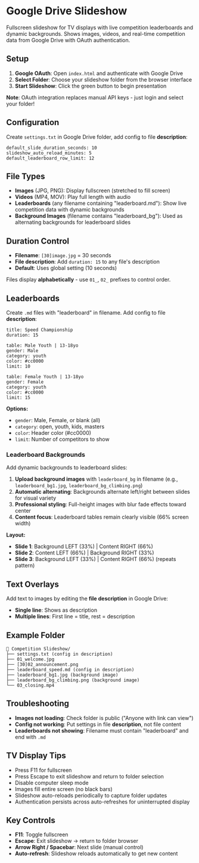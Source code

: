 # Google Drive Slideshow

Fullscreen slideshow for TV displays with live competition leaderboards and dynamic backgrounds. Shows images, videos, and real-time competition data from Google Drive with OAuth authentication.

## Setup

1. **Google OAuth**: Open `index.html` and authenticate with Google Drive
2. **Select Folder**: Choose your slideshow folder from the browser interface
3. **Start Slideshow**: Click the green button to begin presentation

**Note**: OAuth integration replaces manual API keys - just login and select your folder!

## Configuration

Create `settings.txt` in Google Drive folder, add config to file **description**:

```
default_slide_duration_seconds: 10
slideshow_auto_reload_minutes: 5
default_leaderboard_row_limit: 12
```

## File Types

- **Images** (JPG, PNG): Display fullscreen (stretched to fill screen)
- **Videos** (MP4, MOV): Play full length with audio  
- **Leaderboards** (any filename containing "leaderboard.md"): Show live competition data with dynamic backgrounds
- **Background Images** (filename contains "leaderboard_bg"): Used as alternating backgrounds for leaderboard slides

## Duration Control

- **Filename**: `[30]image.jpg` = 30 seconds
- **File description**: Add `duration: 15` to any file's description
- **Default**: Uses global setting (10 seconds)

Files display **alphabetically** - use `01_`, `02_` prefixes to control order.

## Leaderboards

Create `.md` files with "leaderboard" in filename. Add config to file **description**:

```
title: Speed Championship
duration: 15

table: Male Youth | 13-18yo
gender: Male
category: youth
color: #cc0000
limit: 10

table: Female Youth | 13-18yo  
gender: Female
category: youth
color: #cc0000
limit: 15
```

**Options:**
- `gender`: Male, Female, or blank (all)
- `category`: open, youth, kids, masters  
- `color`: Header color (#cc0000)
- `limit`: Number of competitors to show

### Leaderboard Backgrounds

Add dynamic backgrounds to leaderboard slides:

1. **Upload background images** with `leaderboard_bg` in filename (e.g., `leaderboard_bg1.jpg`, `leaderboard_bg_climbing.png`)
2. **Automatic alternating**: Backgrounds alternate left/right between slides for visual variety
3. **Professional styling**: Full-height images with blur fade effects toward center
4. **Content focus**: Leaderboard tables remain clearly visible (66% screen width)

**Layout:**
- **Slide 1**: Background LEFT (33%) | Content RIGHT (66%)  
- **Slide 2**: Content LEFT (66%) | Background RIGHT (33%)
- **Slide 3**: Background LEFT (33%) | Content RIGHT (66%) (repeats pattern)

## Text Overlays

Add text to images by editing the **file description** in Google Drive:

- **Single line**: Shows as description  
- **Multiple lines**: First line = title, rest = description

## Example Folder

```
📁 Competition Slideshow/
├── settings.txt (config in description)
├── 01_welcome.jpg
├── [30]02_announcement.png  
├── leaderboard_speed.md (config in description)
├── leaderboard_bg1.jpg (background image)
├── leaderboard_bg_climbing.png (background image)
└── 03_closing.mp4
```

## Troubleshooting

- **Images not loading**: Check folder is public ("Anyone with link can view")
- **Config not working**: Put settings in file **description**, not file content  
- **Leaderboards not showing**: Filename must contain "leaderboard" and end with `.md`

## TV Display Tips

- Press F11 for fullscreen
- Press Escape to exit slideshow and return to folder selection
- Disable computer sleep mode  
- Images fill entire screen (no black bars)
- Slideshow auto-reloads periodically to capture folder updates
- Authentication persists across auto-refreshes for uninterrupted display

## Key Controls

- **F11**: Toggle fullscreen
- **Escape**: Exit slideshow → return to folder browser
- **Arrow Right / Spacebar**: Next slide (manual control)
- **Auto-refresh**: Slideshow reloads automatically to get new content